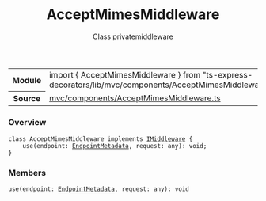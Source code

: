 <header class="symbol-info-header">    <h1 id="acceptmimesmiddleware">AcceptMimesMiddleware</h1>    <label class="symbol-info-type-label class">Class</label>    <label class="api-type-label private">private</label><label class="api-type-label middleware">middleware</label>  </header>
<section class="symbol-info">      <table class="is-full-width">        <tbody>        <tr>          <th>Module</th>          <td>            <div class="lang-typescript">                <span class="token keyword">import</span> { AcceptMimesMiddleware }                 <span class="token keyword">from</span>                 <span class="token string">"ts-express-decorators/lib/mvc/components/AcceptMimesMiddleware"</span>                            </div>          </td>        </tr>        <tr>          <th>Source</th>          <td>            <a href="https://romakita.github.io/ts-express-decorators/#//blob/v2.7.0/src/mvc/components/AcceptMimesMiddleware.ts#L0-L0">                mvc/components/AcceptMimesMiddleware.ts            </a>        </td>        </tr>                </tbody>      </table>    </section>

### Overview

<pre><code class="typescript-lang"><span class="token keyword">class</span> AcceptMimesMiddleware <span class="token keyword">implements</span> <a href="#api/common/mvc/imiddleware"><span class="token">IMiddleware</span></a> <span class="token punctuation">{</span>
    <span class="token function">use</span><span class="token punctuation">(</span>endpoint<span class="token punctuation">:</span> <a href="#api/common/mvc/endpointmetadata"><span class="token">EndpointMetadata</span></a><span class="token punctuation">,</span> request<span class="token punctuation">:</span> <span class="token keyword">any</span><span class="token punctuation">)</span><span class="token punctuation">:</span> <span class="token keyword">void</span><span class="token punctuation">;</span>
<span class="token punctuation">}</span></code></pre>

### Members

<div class="method-overview"><pre><code class="typescript-lang"><span class="token function">use</span><span class="token punctuation">(</span>endpoint<span class="token punctuation">:</span> <a href="#api/common/mvc/endpointmetadata"><span class="token">EndpointMetadata</span></a><span class="token punctuation">,</span> request<span class="token punctuation">:</span> <span class="token keyword">any</span><span class="token punctuation">)</span><span class="token punctuation">:</span> <span class="token keyword">void</span></code></pre></div>
